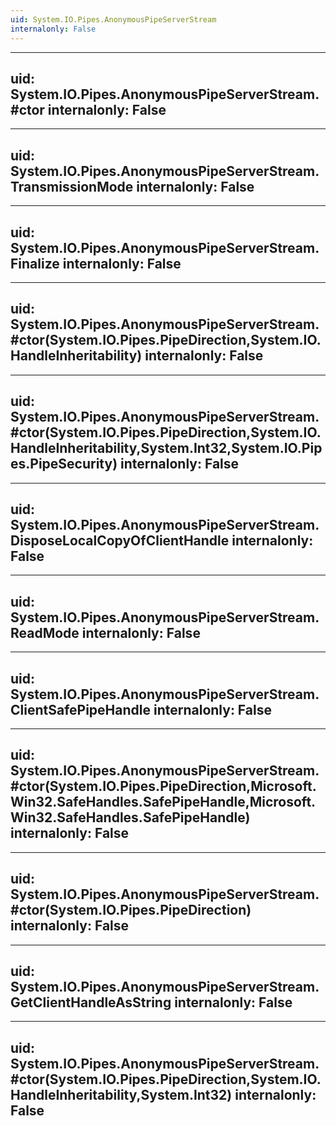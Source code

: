 ```yaml
---
uid: System.IO.Pipes.AnonymousPipeServerStream
internalonly: False
---
```


---
uid: System.IO.Pipes.AnonymousPipeServerStream.#ctor
internalonly: False
---

---
uid: System.IO.Pipes.AnonymousPipeServerStream.TransmissionMode
internalonly: False
---

---
uid: System.IO.Pipes.AnonymousPipeServerStream.Finalize
internalonly: False
---

---
uid: System.IO.Pipes.AnonymousPipeServerStream.#ctor(System.IO.Pipes.PipeDirection,System.IO.HandleInheritability)
internalonly: False
---

---
uid: System.IO.Pipes.AnonymousPipeServerStream.#ctor(System.IO.Pipes.PipeDirection,System.IO.HandleInheritability,System.Int32,System.IO.Pipes.PipeSecurity)
internalonly: False
---

---
uid: System.IO.Pipes.AnonymousPipeServerStream.DisposeLocalCopyOfClientHandle
internalonly: False
---

---
uid: System.IO.Pipes.AnonymousPipeServerStream.ReadMode
internalonly: False
---

---
uid: System.IO.Pipes.AnonymousPipeServerStream.ClientSafePipeHandle
internalonly: False
---

---
uid: System.IO.Pipes.AnonymousPipeServerStream.#ctor(System.IO.Pipes.PipeDirection,Microsoft.Win32.SafeHandles.SafePipeHandle,Microsoft.Win32.SafeHandles.SafePipeHandle)
internalonly: False
---

---
uid: System.IO.Pipes.AnonymousPipeServerStream.#ctor(System.IO.Pipes.PipeDirection)
internalonly: False
---

---
uid: System.IO.Pipes.AnonymousPipeServerStream.GetClientHandleAsString
internalonly: False
---

---
uid: System.IO.Pipes.AnonymousPipeServerStream.#ctor(System.IO.Pipes.PipeDirection,System.IO.HandleInheritability,System.Int32)
internalonly: False
---
